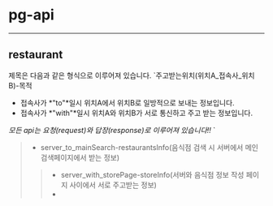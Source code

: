 # pg-api
---

## restaurant

제목은 다음과 같은 형식으로 이루어져 있습니다.
`주고받는위치(위치A_접속사_위치B)-목적
 - 접속사가 *"to"*일시 위치A에서 위치B로 일방적으로 보내는 정보입니다.
 - 접속사가 *"with"*일시 위치A와 위치B가 서로 통신하고 주고 받는 정보입니다.

 *모든 api는 요청(request)와 답장(response)로 이루어져 있습니다!!*
`



>- server_to_mainSearch-restaurantsInfo(음식점 검색 시 서버에서 메인검색페이지에서 받는 정보)
>>- server_with_storePage-storeInfo(서버와 음식점 정보 작성 페이지 사이에서 서로 주고받는 정보)
>>- 